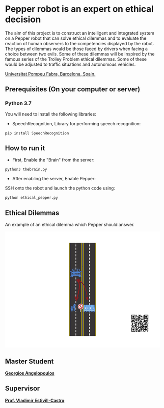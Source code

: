 # Pepper robot is an expert on ethical decision 

The aim of this project is to construct an intelligent and integrated system on a Pepper robot that can solve ethical dilemmas and to evaluate the reaction of human observers to the competencies displayed by the robot. The types of dilemmas would be those faced by drivers when facing a choice between two evils. Some of these dilemmas will be inspired by the famous series of the Trolley Problem ethical dilemmas. Some of these would be adjusted to traffic situations and autonomous vehicles. 



[Universitat Pompeu Fabra, Barcelona, Spain.](https://www.upf.edu/)




## Prerequisites (On your computer or server)

### Python 3.7 

You will need to install the following libraries:

* SpeechRecognition, Library for performing speech recognition:
```
pip install SpeechRecognition
```

## How to run it

* First, Enable the "Brain" from the server:

```
python3 thebrain.py
```

* After enabling the server, Enable Pepper:

SSH onto the robot and launch the python code using:

```
python ethical_pepper.py
```


## Ethical Dilemmas

An example of an ethical dilemma which Pepper should answer.

![case1](/Dilemmas/case_no1.png)

## Master Student

[**Georgios Angelopoulos**](https://www.linkedin.com/in/george-angelopoulos/)


## Supervisor

[**Prof. Vladimir Estivill-Castro**](https://www.upf.edu/web/etic/entry/-/-/54009/409/vladimir-estivill)

<!--
* spaCy is compatible with 64-bit CPython 2.7 / 3.5+ and runs on Unix/Linux, macOS/OS X and Windows:
```
pip install -U spacy
```

* gTTS (Google Text-to-Speech), a Python library and CLI tool to interface with Google Translate's text-to-speech API:
```
pip install gTTS
```

* SpeechRecognition, Library for performing speech recognition, with support for several engines and APIs, online and offline:
```
pip install SpeechRecognition
```




-->

